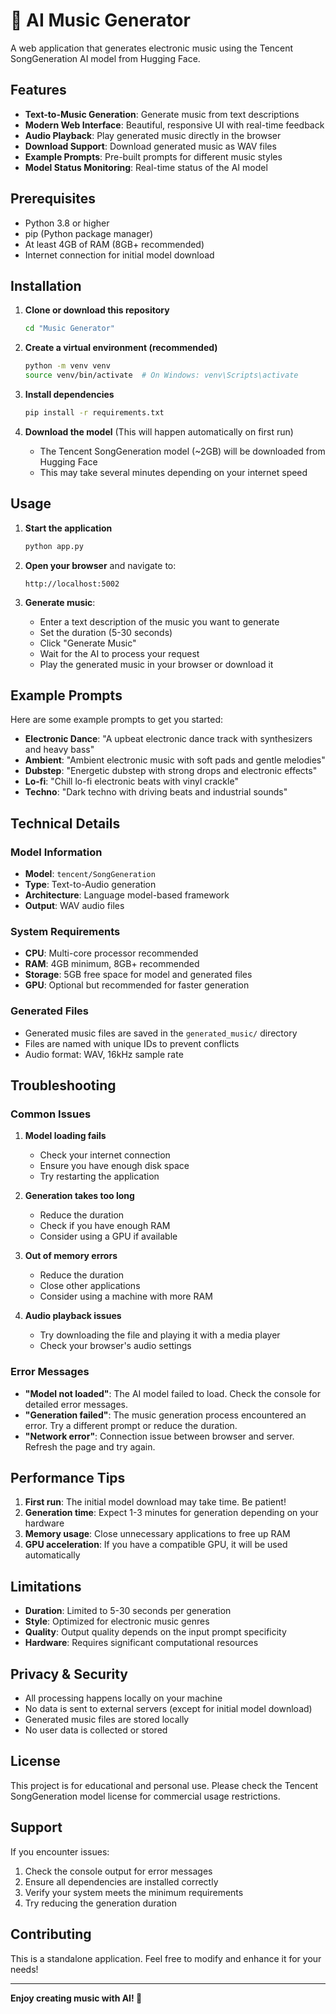 # 🎵 AI Music Generator

A web application that generates electronic music using the Tencent SongGeneration AI model from Hugging Face.

## Features

- **Text-to-Music Generation**: Generate music from text descriptions
- **Modern Web Interface**: Beautiful, responsive UI with real-time feedback
- **Audio Playback**: Play generated music directly in the browser
- **Download Support**: Download generated music as WAV files
- **Example Prompts**: Pre-built prompts for different music styles
- **Model Status Monitoring**: Real-time status of the AI model

## Prerequisites

- Python 3.8 or higher
- pip (Python package manager)
- At least 4GB of RAM (8GB+ recommended)
- Internet connection for initial model download

## Installation

1. **Clone or download this repository**
   ```bash
   cd "Music Generator"
   ```

2. **Create a virtual environment (recommended)**
   ```bash
   python -m venv venv
   source venv/bin/activate  # On Windows: venv\Scripts\activate
   ```

3. **Install dependencies**
   ```bash
   pip install -r requirements.txt
   ```

4. **Download the model** (This will happen automatically on first run)
   - The Tencent SongGeneration model (~2GB) will be downloaded from Hugging Face
   - This may take several minutes depending on your internet speed

## Usage

1. **Start the application**
   ```bash
   python app.py
   ```

2. **Open your browser** and navigate to:
   ```
   http://localhost:5002
   ```

3. **Generate music**:
   - Enter a text description of the music you want to generate
   - Set the duration (5-30 seconds)
   - Click "Generate Music"
   - Wait for the AI to process your request
   - Play the generated music in your browser or download it

## Example Prompts

Here are some example prompts to get you started:

- **Electronic Dance**: "A upbeat electronic dance track with synthesizers and heavy bass"
- **Ambient**: "Ambient electronic music with soft pads and gentle melodies"
- **Dubstep**: "Energetic dubstep with strong drops and electronic effects"
- **Lo-fi**: "Chill lo-fi electronic beats with vinyl crackle"
- **Techno**: "Dark techno with driving beats and industrial sounds"

## Technical Details

### Model Information
- **Model**: `tencent/SongGeneration`
- **Type**: Text-to-Audio generation
- **Architecture**: Language model-based framework
- **Output**: WAV audio files

### System Requirements
- **CPU**: Multi-core processor recommended
- **RAM**: 4GB minimum, 8GB+ recommended
- **Storage**: 5GB free space for model and generated files
- **GPU**: Optional but recommended for faster generation

### Generated Files
- Generated music files are saved in the `generated_music/` directory
- Files are named with unique IDs to prevent conflicts
- Audio format: WAV, 16kHz sample rate

## Troubleshooting

### Common Issues

1. **Model loading fails**
   - Check your internet connection
   - Ensure you have enough disk space
   - Try restarting the application

2. **Generation takes too long**
   - Reduce the duration
   - Check if you have enough RAM
   - Consider using a GPU if available

3. **Out of memory errors**
   - Reduce the duration
   - Close other applications
   - Consider using a machine with more RAM

4. **Audio playback issues**
   - Try downloading the file and playing it with a media player
   - Check your browser's audio settings

### Error Messages

- **"Model not loaded"**: The AI model failed to load. Check the console for detailed error messages.
- **"Generation failed"**: The music generation process encountered an error. Try a different prompt or reduce the duration.
- **"Network error"**: Connection issue between browser and server. Refresh the page and try again.

## Performance Tips

1. **First run**: The initial model download may take time. Be patient!
2. **Generation time**: Expect 1-3 minutes for generation depending on your hardware
3. **Memory usage**: Close unnecessary applications to free up RAM
4. **GPU acceleration**: If you have a compatible GPU, it will be used automatically

## Limitations

- **Duration**: Limited to 5-30 seconds per generation
- **Style**: Optimized for electronic music genres
- **Quality**: Output quality depends on the input prompt specificity
- **Hardware**: Requires significant computational resources

## Privacy & Security

- All processing happens locally on your machine
- No data is sent to external servers (except for initial model download)
- Generated music files are stored locally
- No user data is collected or stored

## License

This project is for educational and personal use. Please check the Tencent SongGeneration model license for commercial usage restrictions.

## Support

If you encounter issues:

1. Check the console output for error messages
2. Ensure all dependencies are installed correctly
3. Verify your system meets the minimum requirements
4. Try reducing the generation duration

## Contributing

This is a standalone application. Feel free to modify and enhance it for your needs!

---

**Enjoy creating music with AI! 🎵** 